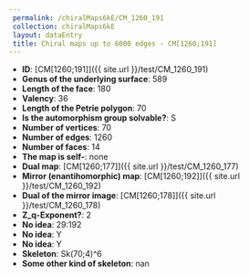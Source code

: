 ```yaml
--- 
 permalink: /chiralMaps6kE/CM_1260_191 
 collection: chiralMaps6kE
 layout: dataEntry
 title: Chiral maps up to 6000 edges - CM[1260;191]
---
```


- **ID**: [CM[1260;191]]({{ site.url }}/test/CM_1260_191)
- **Genus of the underlying surface**: 589
- **Length of the face**: 180
- **Valency**: 36
- **Length of the Petrie polygon**: 70
- **Is the automorphism group solvable?**: S
- **Number of vertices**: 70
- **Number of edges**: 1260
- **Number of faces**: 14
- **The map is self-**: none
- **Dual map**: [CM[1260;177]]({{ site.url }}/test/CM_1260_177)
- **Mirror (enantihomorphic) map**: [CM[1260;192]]({{ site.url }}/test/CM_1260_192)
- **Dual of the mirror image**: [CM[1260;178]]({{ site.url }}/test/CM_1260_178)
- **Z_q-Exponent?**: 2
- **No idea**:  29:192
- **No idea**: Y
- **No idea**: Y
- **Skeleton**: Sk(70;4)^6
- **Some other kind of skeleton**: nan
